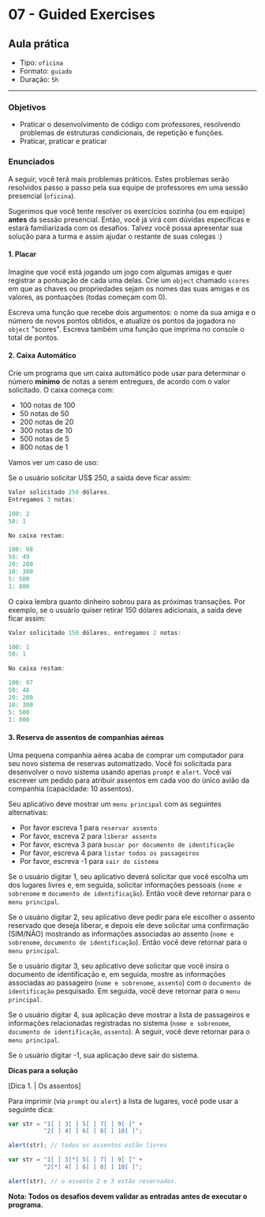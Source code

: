 # 07 - Guided Exercises

## Aula prática

* Tipo: `oficina`
* Formato: `guiado`
* Duração: `5h`

***

### Objetivos

* Praticar o desenvolvimento de código com professores, resolvendo problemas de estruturas condicionais, de repetição e funções.
* Praticar, praticar e praticar

### Enunciados

A seguir, você terá mais problemas práticos. Estes problemas serão resolvidos passo a passo pela sua equipe de professores em uma sessão presencial \(`oficina`\).

Sugerimos que você tente resolver os exercícios sozinha \(ou em equipe\) **antes** da sessão presencial. Então, você já virá com dúvidas específicas e estará familiarizada com os desafios. Talvez você possa apresentar sua solução para a turma e assim ajudar o restante de suas colegas :\)

#### 1. Placar

Imagine que você está jogando um jogo com algumas amigas e quer registrar a pontuação de cada uma delas. Crie um `object` chamado `scores` em que as chaves ou propriedades sejam os nomes das suas amigas e os valores, as pontuações \(todas começam com 0\).

Escreva uma função que recebe dois argumentos: o nome da sua amiga e o número de novos pontos obtidos, e atualize os pontos da jogadora no `object` "scores". Escreva também uma função que imprima no console o total de pontos.

#### 2. Caixa Automático

Crie um programa que um caixa automático pode usar para determinar o número **mínimo** de notas a serem entregues, de acordo com o valor solicitado. O caixa começa com:

* 100 notas de 100
* 50 notas de 50
* 200 notas de 20
* 300 notas de 10
* 500 notas de 5
* 800 notas de 1

Vamos ver um caso de uso:

Se o usuário solicitar US$ 250, a saída deve ficar assim:

```javascript
Valor solicitado 250 dólares.
Entregamos 3 notas:

100: 2
50: 1

No caixa restam:

100: 98
50: 49
20: 200
10: 300
5: 500
1: 800
```

O caixa lembra quanto dinheiro sobrou para as próximas transações. Por exemplo, se o usuário quiser retirar 150 dólares adicionais, a saída deve ficar assim:

```javascript
Valor solicitado 150 dólares, entregamos 2 notas:

100: 1
50: 1

No caixa restam:

100: 97
50: 48
20: 200
10: 300
5: 500
1: 800
```

#### 3. Reserva de assentos de companhias aéreas

Uma pequena companhia aérea acaba de comprar um computador para seu novo sistema de reservas automatizado. Você foi solicitada para desenvolver o novo sistema usando apenas `prompt` e `alert`. Você vai escrever um pedido para atribuir assentos em cada voo do único avião da companhia \(capacidade: 10 assentos\).

Seu aplicativo deve mostrar um `menu principal` com as seguintes alternativas:

* Por favor escreva 1 para `reservar assento`
* Por favor, escreva 2 para `liberar assento`
* Por favor, escreva 3 para `buscar por documento de identificação`
* Por favor, escreva 4 para `listar todos os passageiros`
* Por favor, escreva -1 para `sair do sistema`

Se o usuário digitar 1, seu aplicativo deverá solicitar que você escolha um dos lugares livres e, em seguida, solicitar informações pessoais \(`nome e sobrenome` e `documento de identificação`\). Então você deve retornar para o `menu principal`.

Se o usuário digitar 2, seu aplicativo deve pedir para ele escolher o assento reservado que deseja liberar, e depois ele deve solicitar uma confirmação \(SIM/NÃO\) mostrando as informações associadas ao assento \(`nome e sobrenome`, `documento de identificação`\). Então você deve retornar para o `menu principal`.

Se o usuário digitar 3, seu aplicativo deve solicitar que você insira o documento de identificação e, em seguida, mostre as informações associadas ao passageiro \(`nome e sobrenome`, `assento`\) com o `documento de identificação` pesquisado. Em seguida, você deve retornar para o `menu principal`.

Se o usuário digitar 4, sua aplicação deve mostrar a lista de passageiros e informações relacionadas registradas no sistema \(`nome e sobrenome`, `documento de identificação`, `assento`\). A seguir, você deve retornar para o `menu principal`.

Se o usuário digitar -1, sua aplicação deve sair do sistema.

**Dicas para a solução**

\[Dica 1. \| Os assentos\]

Para imprimir \(via `prompt` ou `alert`\) a lista de lugares, você pode usar a seguinte dica:

```javascript
var str = "1[ ] 3[ ] 5[ ] 7[ ] 9[ ]" +
          "2[ ] 4[ ] 6[ ] 8[ ] 10[ ]";

alert(str); // todos os assentos estão livres

var str = "1[ ] 3[*] 5[ ] 7[ ] 9[ ]" +
          "2[*] 4[ ] 6[ ] 8[ ] 10[ ]";

alert(str); // o assento 2 e 3 estão reservados.
```

**Nota: Todos os desafios devem validar as entradas antes de executar o programa.**

